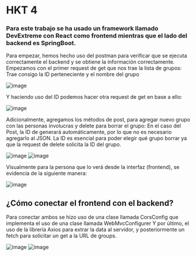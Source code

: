 # HKT 4

### Para este trabajo se ha usado un framework llamado DevExtreme con React como frontend mientras que el lado del backend es SpringBoot.

Para empezar, hemos hecho uso del postman para verificar que se ejecuta correctamente el backend y se obtiene la información correctamente.
Empezamos con el primer request de get que nos trae la lista de grupos:
Trae consigo la ID perteneciente y el nombre del grupo

![image](https://github.com/sebastianromero07/hkt4/assets/112716144/df7a67cf-eff7-49b1-8a79-4dc9da56ca79)

Y haciendo uso del ID podemos hacer otra request de get en base a ello:

![image](https://github.com/sebastianromero07/hkt4/assets/112716144/b65d2fe6-5253-4316-bea4-70ef00537499)

Adicionalmente, agregamos los métodos de post, para agregar nuevo grupo con las personas involucras y delete para borrar el grupo:
En el caso del Post, la ID de generará automáticamente, por lo que no es necesario agregarlo al JSON.
La ID es esencial para poder elegir qué grupo borrar ya que la request de delete solicita la ID del grupo.

![image](https://github.com/sebastianromero07/hkt4/assets/112716144/56910130-23ba-468f-bec6-15fbcb0c122e)
![image](https://github.com/sebastianromero07/hkt4/assets/112716144/86cce85f-faf2-422d-b71a-6187efdd9cf8)


Visualmente para la persona que lo verá desde la interfaz (frontend), se evidencia de la siguiente manera:

![image](https://github.com/sebastianromero07/hkt4/assets/112716144/df5428cf-ff88-4b89-95ef-154d30dda898)


## ¿Cómo conectar el frontend con el backend?

Para conectar ambos se hizo uso de una clase llamada CorsConfig que implementa el uso de una clase llamada WebMvcConfigurer
Y por último, el uso de la librería Axios para extrar la data al servidor, y posteriormente un fetch para solicitar un get a la URL de groups.

![image](https://github.com/sebastianromero07/hkt4/assets/112716144/590de485-0a25-4acb-81f5-974ca365bce1)
![image](https://github.com/sebastianromero07/hkt4/assets/112716144/e53dc7a9-279e-4dc0-a83f-7928a5a52875)

